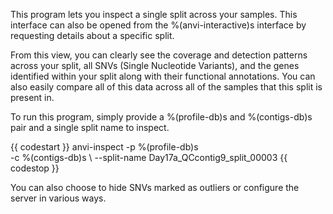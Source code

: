 This program lets you inspect a single split across your samples. This interface can also be opened from the %(anvi-interactive)s interface by requesting details about a specific split.

From this view, you can clearly see the coverage and detection patterns across your split, all SNVs (Single Nucleotide Variants), and the genes identified within your split along with their functional annotations. You can also easily compare all of this data across all of the samples that this split is present in.

To run this program, simply provide a %(profile-db)s and %(contigs-db)s pair and a single split name to inspect.

{{ codestart }}
anvi-inspect -p %(profile-db)s \
             -c %(contigs-db)s \ 
             --split-name Day17a_QCcontig9_split_00003
{{ codestop }}

You can also choose to hide SNVs marked as outliers or configure the server in various ways. 
